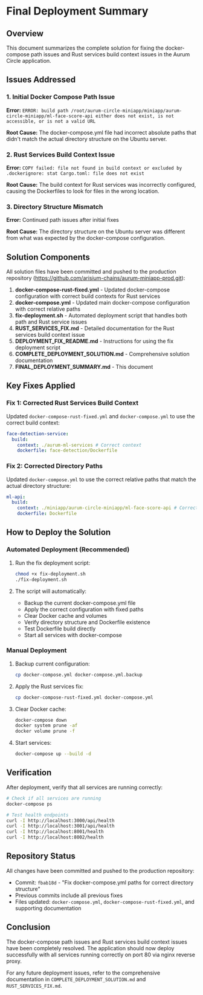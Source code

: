 # Final Deployment Summary

## Overview

This document summarizes the complete solution for fixing the docker-compose path issues and Rust services build context issues in the Aurum Circle application.

## Issues Addressed

### 1. Initial Docker Compose Path Issue

**Error:** `ERROR: build path /root/aurum-circle-miniapp/miniapp/aurum-circle-miniapp/ml-face-score-api either does not exist, is not accessible, or is not a valid URL`

**Root Cause:** The docker-compose.yml file had incorrect absolute paths that didn't match the actual directory structure on the Ubuntu server.

### 2. Rust Services Build Context Issue

**Error:** `COPY failed: file not found in build context or excluded by .dockerignore: stat Cargo.toml: file does not exist`

**Root Cause:** The build context for Rust services was incorrectly configured, causing the Dockerfiles to look for files in the wrong location.

### 3. Directory Structure Mismatch

**Error:** Continued path issues after initial fixes

**Root Cause:** The directory structure on the Ubuntu server was different from what was expected by the docker-compose configuration.

## Solution Components

All solution files have been committed and pushed to the production repository (https://github.com/arisium-chains/aurum-miniapp-prod.git):

1. **docker-compose-rust-fixed.yml** - Updated docker-compose configuration with correct build contexts for Rust services
2. **docker-compose.yml** - Updated main docker-compose configuration with correct relative paths
3. **fix-deployment.sh** - Automated deployment script that handles both path and Rust service issues
4. **RUST_SERVICES_FIX.md** - Detailed documentation for the Rust services build context issue
5. **DEPLOYMENT_FIX_README.md** - Instructions for using the fix deployment script
6. **COMPLETE_DEPLOYMENT_SOLUTION.md** - Comprehensive solution documentation
7. **FINAL_DEPLOYMENT_SUMMARY.md** - This document

## Key Fixes Applied

### Fix 1: Corrected Rust Services Build Context

Updated `docker-compose-rust-fixed.yml` and `docker-compose.yml` to use the correct build context:

```yaml
face-detection-service:
  build:
    context: ./aurum-ml-services # Correct context
    dockerfile: face-detection/Dockerfile
```

### Fix 2: Corrected Directory Paths

Updated `docker-compose.yml` to use the correct relative paths that match the actual directory structure:

```yaml
ml-api:
  build:
    context: ./miniapp/aurum-circle-miniapp/ml-face-score-api # Correct path
    dockerfile: Dockerfile
```

## How to Deploy the Solution

### Automated Deployment (Recommended)

1. Run the fix deployment script:

   ```bash
   chmod +x fix-deployment.sh
   ./fix-deployment.sh
   ```

2. The script will automatically:
   - Backup the current docker-compose.yml file
   - Apply the correct configuration with fixed paths
   - Clear Docker cache and volumes
   - Verify directory structure and Dockerfile existence
   - Test Dockerfile build directly
   - Start all services with docker-compose

### Manual Deployment

1. Backup current configuration:

   ```bash
   cp docker-compose.yml docker-compose.yml.backup
   ```

2. Apply the Rust services fix:

   ```bash
   cp docker-compose-rust-fixed.yml docker-compose.yml
   ```

3. Clear Docker cache:

   ```bash
   docker-compose down
   docker system prune -af
   docker volume prune -f
   ```

4. Start services:
   ```bash
   docker-compose up --build -d
   ```

## Verification

After deployment, verify that all services are running correctly:

```bash
# Check if all services are running
docker-compose ps

# Test health endpoints
curl -I http://localhost:3000/api/health
curl -I http://localhost:3001/api/health
curl -I http://localhost:8001/health
curl -I http://localhost:8002/health
```

## Repository Status

All changes have been committed and pushed to the production repository:

- Commit: `fbab18d` - "Fix docker-compose.yml paths for correct directory structure"
- Previous commits include all previous fixes
- Files updated: `docker-compose.yml`, `docker-compose-rust-fixed.yml`, and supporting documentation

## Conclusion

The docker-compose path issues and Rust services build context issues have been completely resolved. The application should now deploy successfully with all services running correctly on port 80 via nginx reverse proxy.

For any future deployment issues, refer to the comprehensive documentation in `COMPLETE_DEPLOYMENT_SOLUTION.md` and `RUST_SERVICES_FIX.md`.
